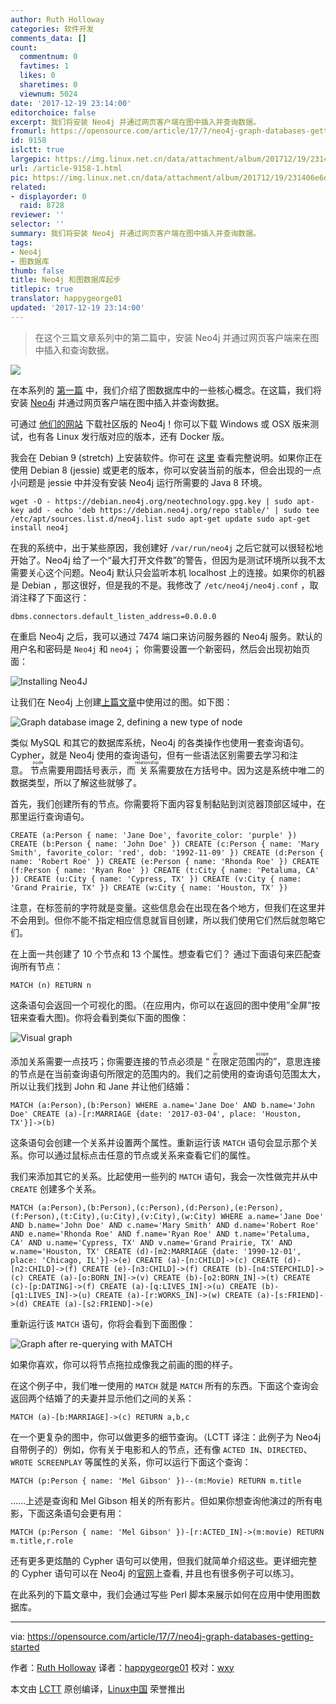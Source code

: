 ```yaml
---
author: Ruth Holloway
categories: 软件开发
comments_data: []
count:
  commentnum: 0
  favtimes: 1
  likes: 0
  sharetimes: 0
  viewnum: 5024
date: '2017-12-19 23:14:00'
editorchoice: false
excerpt: 我们将安装 Neo4j 并通过网页客户端在图中插入并查询数据。
fromurl: https://opensource.com/article/17/7/neo4j-graph-databases-getting-started
id: 9158
islctt: true
largepic: https://img.linux.net.cn/data/attachment/album/201712/19/231406e6dheghg1wcdaqg6.jpg
url: /article-9158-1.html
pic: https://img.linux.net.cn/data/attachment/album/201712/19/231406e6dheghg1wcdaqg6.jpg.thumb.jpg
related:
- displayorder: 0
  raid: 8728
reviewer: ''
selector: ''
summary: 我们将安装 Neo4j 并通过网页客户端在图中插入并查询数据。
tags:
- Neo4j
- 图数据库
thumb: false
title: Neo4j 和图数据库起步
titlepic: true
translator: happygeorge01
updated: '2017-12-19 23:14:00'
---
```



> 
> 在这个三篇文章系列中的第二篇中，安装 Neo4j 并通过网页客户端来在图中插入和查询数据。
> 
> 
> 


![](/data/attachment/album/201712/19/231406e6dheghg1wcdaqg6.jpg)


在本系列的 [第一篇](/article-8728-1.html) 中，我们介绍了图数据库中的一些核心概念。在这篇，我们将安装 [Neo4j](https://neo4j.com/) 并通过网页客户端在图中插入并查询数据。


可通过 [他们的网站](https://neo4j.com/download/community-edition/) 下载社区版的 Neo4j！你可以下载 Windows 或 OSX 版来测试，也有各 Linux 发行版对应的版本，还有 Docker 版。


我会在 Debian 9 (stretch) 上安装软件。你可在 [这里](http://debian.neo4j.org/?_ga=2.172102506.853767004.1499179137-1089522652.1499179137) 查看完整说明。如果你正在使用 Debian 8 (jessie) 或更老的版本，你可以安装当前的版本，但会出现的一点小问题是 jessie 中并没有安装 Neo4j 运行所需要的 Java 8 环境。



```
wget -O - https://debian.neo4j.org/neotechnology.gpg.key | sudo apt-key add - echo 'deb https://debian.neo4j.org/repo stable/' | sudo tee /etc/apt/sources.list.d/neo4j.list sudo apt-get update sudo apt-get install neo4j

```

在我的系统中，出于某些原因，我创建好 `/var/run/neo4j` 之后它就可以很轻松地开始了。Neo4j 给了一个“最大打开文件数”的警告，但因为是测试环境所以我不太需要关心这个问题。Neo4j 默认只会监听本机 localhost 上的连接。如果你的机器是 Debian ，那这很好，但是我的不是。我修改了 `/etc/neo4j/neo4j.conf` ，取消注释了下面这行：



```
dbms.connectors.default_listen_address=0.0.0.0

```

在重启 Neo4j 之后，我可以通过 7474 端口来访问服务器的 Neo4j 服务。默认的用户名和密码是 `Neo4j` 和 `neo4j`； 你需要设置一个新密码，然后会出现初始页面：


![Installing Neo4J](/data/attachment/album/201712/19/231454aittpk1krptqt18b.jpg "Installing Neo4J")


让我们在 Neo4j 上创建[上篇文章](/article-8728-1.html)中使用过的图。如下图：


![Graph database image 2, defining a new type of node](/data/attachment/album/201712/19/231456p4aq7bl0r7g4rlgb.jpg "Graph database image 2, defining a new type of node")


类似 MySQL 和其它的数据库系统，Neo4j 的各类操作也使用一套查询语句。Cypher，就是 Neo4j 使用的查询语句，但有一些语法区别需要去学习和注意。<ruby> 节点 <rt>  node </rt></ruby>需要用圆括号表示，而<ruby> 关系 <rt>  relationship </rt></ruby> 需要放在方括号中。因为这是系统中唯二的数据类型，所以了解这些就够了。


首先，我们创建所有的节点。你需要将下面内容复制黏贴到浏览器顶部区域中，在那里运行查询语句。



```
CREATE (a:Person { name: 'Jane Doe', favorite_color: 'purple' }) CREATE (b:Person { name: 'John Doe' }) CREATE (c:Person { name: 'Mary Smith', favorite_color: 'red', dob: '1992-11-09' }) CREATE (d:Person { name: 'Robert Roe' }) CREATE (e:Person { name: 'Rhonda Roe' }) CREATE (f:Person { name: 'Ryan Roe' }) CREATE (t:City { name: 'Petaluma, CA' }) CREATE (u:City { name: 'Cypress, TX' }) CREATE (v:City { name: 'Grand Prairie, TX' }) CREATE (w:City { name: 'Houston, TX' })

```

注意，在标签前的字符就是变量。这些信息会在出现在各个地方，但我们在这里并不会用到。但你不能不指定相应信息就盲目创建，所以我们使用它们然后就忽略它们。


在上面一共创建了 10 个节点和 13 个属性。想查看它们？ 通过下面语句来匹配查询所有节点：



```
MATCH (n) RETURN n

```

这条语句会返回一个可视化的图。（在应用内，你可以在返回的图中使用”全屏”按钮来查看大图)。你将会看到类似下面的图像：


![Visual graph](/data/attachment/album/201712/19/231457od2s2qsh9q2oosmq.jpg "Visual graph")


添加关系需要一点技巧；你需要连接的节点必须是 “<ruby> 在限定范围内的 <rt>  in scope </rt></ruby>”，意思连接的节点是在当前查询语句所限定的范围内的。我们之前使用的查询语句范围太大，所以让我们找到 John 和 Jane 并让他们结婚：



```
MATCH (a:Person),(b:Person) WHERE a.name='Jane Doe' AND b.name='John Doe' CREATE (a)-[r:MARRIAGE {date: '2017-03-04', place: 'Houston, TX'}]->(b)

```

这条语句会创建一个关系并设置两个属性。重新运行该 `MATCH` 语句会显示那个关系。你可以通过鼠标点击任意的节点或关系来查看它们的属性。


我们来添加其它的关系。比起使用一些列的 `MATCH` 语句，我会一次性做完并从中 `CREATE` 创建多个关系。



```
MATCH (a:Person),(b:Person),(c:Person),(d:Person),(e:Person),(f:Person),(t:City),(u:City),(v:City),(w:City) WHERE a.name='Jane Doe' AND b.name='John Doe' AND c.name='Mary Smith' AND d.name='Robert Roe' AND e.name='Rhonda Roe' AND f.name='Ryan Roe' AND t.name='Petaluma, CA' AND u.name='Cypress, TX' AND v.name='Grand Prairie, TX' AND w.name='Houston, TX' CREATE (d)-[m2:MARRIAGE {date: '1990-12-01', place: 'Chicago, IL'}]->(e) CREATE (a)-[n:CHILD]->(c) CREATE (d)-[n2:CHILD]->(f) CREATE (e)-[n3:CHILD]->(f) CREATE (b)-[n4:STEPCHILD]->(c) CREATE (a)-[o:BORN_IN]->(v) CREATE (b)-[o2:BORN_IN]->(t) CREATE (c)-[p:DATING]->(f) CREATE (a)-[q:LIVES_IN]->(u) CREATE (b)-[q1:LIVES_IN]->(u) CREATE (a)-[r:WORKS_IN]->(w) CREATE (a)-[s:FRIEND]->(d) CREATE (a)-[s2:FRIEND]->(e)

```

重新运行该 `MATCH` 语句，你将会看到下面图像：


![Graph after re-querying with MATCH](/data/attachment/album/201712/19/231459gq3b2lggwp6babbn.jpg "Graph after re-querying with MATCH")


如果你喜欢，你可以将节点拖拉成像我之前画的图的样子。


在这个例子中，我们唯一使用的 `MATCH` 就是 `MATCH` 所有的东西。下面这个查询会返回两个结婚了的夫妻并显示他们之间的关系：



```
MATCH (a)-[b:MARRIAGE]->(c) RETURN a,b,c

```

在一个更复杂的图中，你可以做更多的细节查询。（LCTT 译注：此例子为 Neo4j 自带例子的）例如，你有关于电影和人的节点，还有像 `ACTED IN`、`DIRECTED`、`WROTE SCREENPLAY` 等属性的关系，你可以运行下面这个查询：



```
MATCH (p:Person { name: 'Mel Gibson' })--(m:Movie) RETURN m.title

```

……上述是查询和 Mel Gibson 相关的所有影片。但如果你想查询他演过的所有电影，下面这条语句会更有用：



```
MATCH (p:Person { name: 'Mel Gibson' })-[r:ACTED_IN]->(m:movie) RETURN m.title,r.role

```

还有更多更炫酷的 Cypher 语句可以使用，但我们就简单介绍这些。更详细完整的 Cypher 语句可以在 Neo4j 的[官网](https://neo4j.com/docs/developer-manual/current/cypher/)上查看, 并且也有很多例子可以练习。


在此系列的下篇文章中，我们会通过写些 Perl 脚本来展示如何在应用中使用图数据库。




---


via: <https://opensource.com/article/17/7/neo4j-graph-databases-getting-started>


作者：[Ruth Holloway](https://opensource.com/users/druthb) 译者：[happygeorge01](https://github.com/happygeorge01) 校对：[wxy](https://github.com/wxy)


本文由 [LCTT](https://github.com/LCTT/TranslateProject) 原创编译，[Linux中国](https://linux.cn/) 荣誉推出